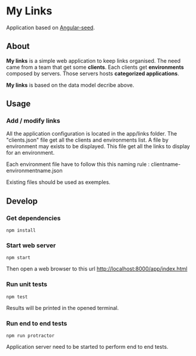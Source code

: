 # My Links

Application based on [Angular-seed](https://github.com/angular/angular-seed).

## About
**My links** is a simple web application to keep links organised.
The need came from a team that get some __clients__. Each clients get __environments__ composed by servers. Those servers hosts __categorized applications__.

**My links** is based on the data model decribe above.

## Usage
### Add / modify links

All the application configuration is located in the app/links folder.
The "clients.json" file get all the clients and environments list.
A file by environment may exists to be displayed. This file get all the links to display for an environment.

Each environment file have to follow this this naming rule : clientname-environmentname.json

Existing files should be used as exemples.

## Develop
### Get dependencies

    npm install

### Start web server

    npm start

Then open a web browser to this url [http://localhost:8000/app/index.html](http://localhost:8000/app/index.html)

### Run unit tests

    npm test

Results will be printed in the opened terminal.

### Run end to end tests

    npm run protractor

Application server need to be started to perform end to end tests.